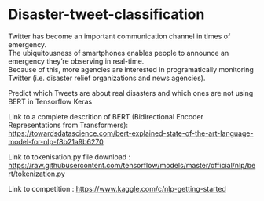 # Disaster-tweet-classification

Twitter has become an important communication channel in times of emergency.<br/>
The ubiquitousness of smartphones enables people to announce an emergency they’re observing in real-time. <br/>
Because of this, more agencies are interested in programatically monitoring Twitter (i.e. disaster relief organizations and news agencies).

Predict which Tweets are about real disasters and which ones are not using BERT in Tensorflow Keras <br />

Link to a complete descrition of BERT (Bidirectional Encoder Representations from Transformers):<br />
https://towardsdatascience.com/bert-explained-state-of-the-art-language-model-for-nlp-f8b21a9b6270

Link to tokenisation.py file download : https://raw.githubusercontent.com/tensorflow/models/master/official/nlp/bert/tokenization.py

Link to competition : https://www.kaggle.com/c/nlp-getting-started
